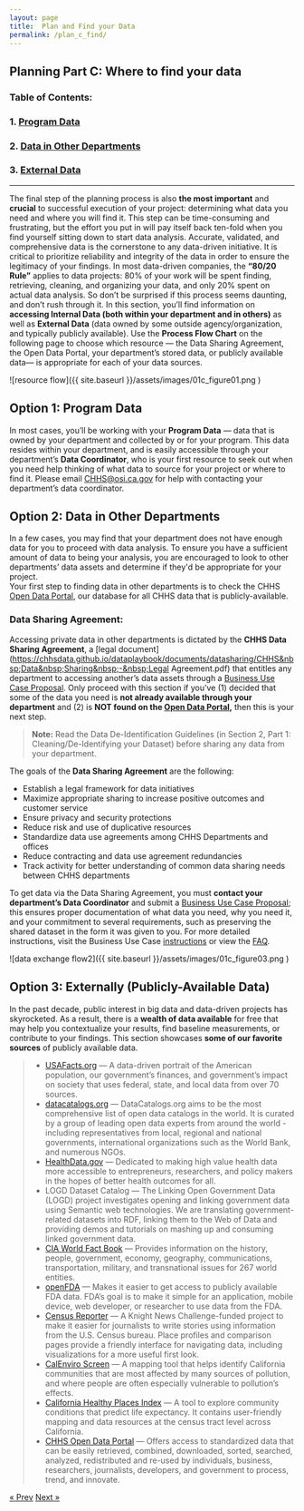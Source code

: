 ```yaml
---
layout: page
title: 	Plan and Find your Data 
permalink: /plan_c_find/
---
```

## Planning Part C: Where to find your data

### Table of Contents:
###   1. [Program Data](#program)
###   2. [Data in Other Departments](#departments)
###   3. [External Data](#external)

___

  The final step of the planning process is also **the most important** and **crucial** to successful execution of your project: determining what data you need and where you will find it. 
  This step can be time-consuming and frustrating, but the effort you put in will pay itself back ten-fold when you find yourself  sitting down to start data analysis. Accurate, validated, and comprehensive data is the cornerstone to any data-driven initiative. It is critical to prioritize reliability and integrity of the data in order to ensure the legitimacy of your findings. 
  In most data-driven companies, the **“80/20 Rule”** applies to data projects: 80% of your work will be spent finding, retrieving, cleaning, and organizing your data, and only 20% spent on actual data analysis. So don’t be surprised if this process seems daunting, and don’t rush through it. 
  In this section, you’ll find information on **accessing Internal Data (both within your department and in others)** as well as **External Data** (data owned by some outside agency/organization, and typically publicly available). Use the **Process Flow Chart** on the following page to choose which resource — the Data Sharing Agreement, the Open Data Portal, your department’s stored data, or publicly available data— is appropriate for each of your data sources. 

![resource flow]({{ site.baseurl }}/assets/images/01c_figure01.png )

## <a name="program"></a> Option 1: Program Data

In most cases, you’ll be working with your **Program Data** — data that is owned by your department and collected by or for your program. This data resides within your department, and is easily accessible through your department’s **Data Coordinator**, who is your first resource to seek out when you need help thinking of what data to source for your project or where to find it. Please email CHHS@osi.ca.gov for help with contacting your department’s data coordinator. 

## <a name="departments"></a> Option 2: Data in Other Departments

  In a few cases, you may find that your department does not have enough data for you to proceed with data analysis. To ensure you have a sufficient amount of data to being your analysis, you are encouraged to look to other departments’ data assets and determine if they'd be appropriate for your project.  
  Your first step to finding data in other departments is to check the CHHS [Open Data Portal](https://data.chhs.ca.gov/), our database for all CHHS data that is publicly-available.

### Data Sharing Agreement:

  Accessing private data in other departments is dictated by the **CHHS Data Sharing Agreement**, a [legal document](https://chhsdata.github.io/dataplaybook/documents/datasharing/CHHS&nbsp;Data&nbsp;Sharing&nbsp;-&nbsp;Legal Agreement.pdf) that entitles any department to accessing another’s data assets through a [Business Use Case Proposal](https://chhsdata.github.io/dataplaybook/documents/datasharing/Business&nbsp;Use&nbsp;Case&nbsp;Proposal&nbsp;-&nbsp;Form.docx). Only proceed  with this section if you’ve (1) decided that some of  the data you need is **not already available through your department** and (2) is **NOT found on the [Open Data Portal](https://data.chhs.ca.gov/),** then this is your next step.

>**Note:** Read the Data De-Identification Guidelines (in Section 2, Part 1: Cleaning/De-Identifying your Dataset) before sharing any data from your department.

The goals of the **Data Sharing Agreement** are the following:
  * Establish a legal framework for data initiatives
  * Maximize appropriate sharing to increase positive outcomes and customer service
  * Ensure privacy and security protections
  * Reduce risk and use of duplicative resources
  * Standardize data use agreements among CHHS Departments and offices
  * Reduce contracting and data use agreement redundancies
  * Track activity for better understanding of common data sharing needs between CHHS departments

To get data via the Data Sharing Agreement, you must **contact your department’s Data Coordinator** and submit a [Business Use Case Proposal](https://chhsdata.github.io/dataplaybook/documents/datasharing/Business&nbsp;Use&nbsp;Case&nbsp;Proposal&nbsp;-&nbsp;Form.docx); this ensures proper documentation of what data you need, why you need it, and your commitment to several requirements, such as preserving the shared dataset in the form it was given to you. For more detailed instructions, visit the Business Use Case [instructions](https://chhsdata.github.io/dataplaybook/documents/datasharing/Business&nbsp;Use&nbsp;Case&nbsp;Proposal&nbsp;-&nbsp;Instructions.pdf) or view the [FAQ](https://chhsdata.github.io/dataplaybook/documents/datasharing/CHHS&nbsp;Data&nbsp;Sharing&nbsp;-&nbsp;FAQs.pdf).

![data exchange flow2]({{ site.baseurl }}/assets/images/01c_figure03.png )

## <a name="external"></a> Option 3: Externally (Publicly-Available Data)

In the past decade, public interest in big data and data-driven projects has skyrocketed. As a result, there is a **wealth of data available** for free that may help you contextualize your results, find baseline measurements, or contribute to your findings. This section showcases **some of our favorite sources** of publicly available data.

>  * [USAFacts.org](USAFacts.org) — A data-driven portrait of the American population, our government’s finances, and government’s impact on society that uses federal, state, and local data from over 70 sources.
>  * [datacatalogs.org](datacatalogs.org) —  DataCatalogs.org aims to be the most comprehensive list of open data catalogs in the world. It is curated by a group of leading open data experts from around the world - including representatives from local, regional and national governments, international organizations such as the World Bank, and numerous NGOs.
>  * [HealthData.gov](HealthData.gov) — Dedicated to making high value health data more accessible to entrepreneurs, researchers, and policy makers in the hopes of better health outcomes for all.
>  * LOGD Dataset Catalog — The Linking Open Government Data (LOGD) project investigates opening and linking government data using Semantic web technologies. We are translating government-related datasets into RDF, linking them to the Web of Data and providing demos and tutorials on mashing up and consuming linked government data.
>  * [CIA World Fact Book](https://www.cia.gov/library/publications/the-world-factbook/) — Provides information on the history, people, government, economy, geography, communications, transportation, military, and transnational issues for 267 world entities.
>  * [openFDA](https://open.fda.gov/) — Makes it easier to get access to publicly available FDA data. FDA’s goal is to make it simple for an application, mobile device, web developer, or researcher to use data from the FDA.
>  * [Census Reporter](https://censusreporter.org/) — A Knight News Challenge-funded project to make it easier for journalists to write stories using information from the U.S. Census bureau. Place profiles and comparison pages provide a friendly interface for navigating data, including visualizations for a more useful first look.
>  * [CalEnviro Screen](https://oehha.ca.gov/calenviroscreen) — A mapping tool that helps identify California communities that are most affected by many sources of pollution, and where people are often especially vulnerable to pollution’s effects.
>  * [California Healthy Places Index](https://healthyplacesindex.org/) — A tool to explore community conditions that predict life expectancy. It contains user-friendly mapping and data resources at the census tract level across California.
>  * [CHHS Open Data Portal](https://data.chhs.ca.gov/) — Offers access to standardized data that can be easily retrieved, combined, downloaded, sorted, searched, analyzed, redistributed and re-used by individuals, business, researchers, journalists, developers, and government to process, trend, and innovate.

<!-- Pagination -->
<div class="pagination">
  <a class="pagination-item older" href="{{ site.baseurl }}/plan_b_collect">&laquo; Prev</a>
  <a class="pagination-item newer" href="{{ site.baseurl }}/analyze">Next &raquo;</a>
</div>
